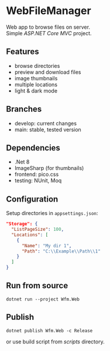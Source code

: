 # WebFileManager

Web app to browse files on server.  
Simple *ASP.NET Core MVC* project.

## Features

- browse directories
- preview and download files
- image thumbnails
- multiple locations
- light & dark mode

## Branches

- develop: current changes
- main: stable, tested version

## Dependencies

- .Net 8
- ImageSharp (for thumbnails)
- frontend: pico.css
- testing: NUnit, Moq

## Configuration

Setup directories in `appsettings.json`:

```json
"Storage": {
  "ListPageSize": 100,
  "Locations": [
    {
      "Name": "My dir 1",
      "Path": "C:\\Example\\Path\\1"
    }
  ]
}
```

## Run from source
```
dotnet run --project Wfm.Web
```

## Publish
```
dotnet publish Wfm.Web -c Release
```
or use build script from _scripts_ directory.
